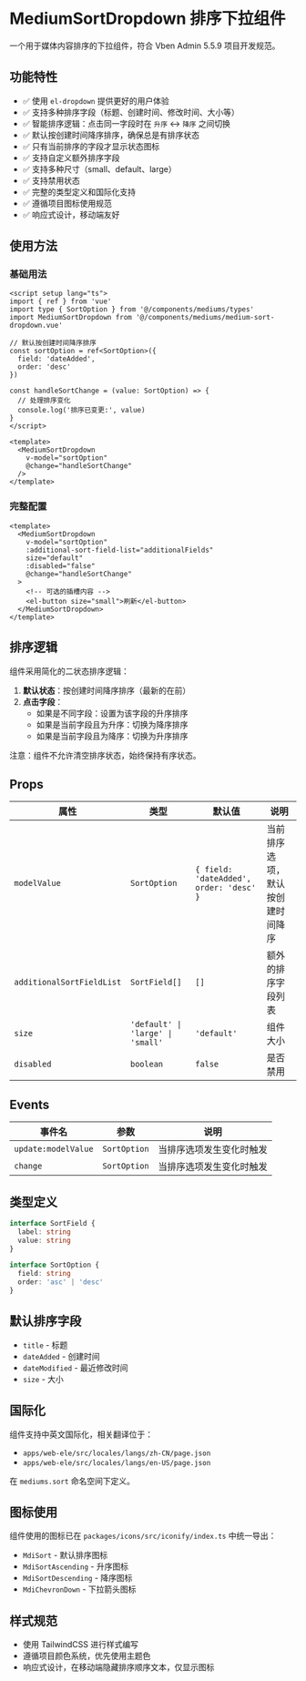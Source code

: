 # MediumSortDropdown 排序下拉组件

一个用于媒体内容排序的下拉组件，符合 Vben Admin 5.5.9 项目开发规范。

## 功能特性

- ✅ 使用 `el-dropdown` 提供更好的用户体验
- ✅ 支持多种排序字段（标题、创建时间、修改时间、大小等）
- ✅ 智能排序逻辑：点击同一字段时在 `升序` ↔ `降序` 之间切换
- ✅ 默认按创建时间降序排序，确保总是有排序状态
- ✅ 只有当前排序的字段才显示状态图标
- ✅ 支持自定义额外排序字段
- ✅ 支持多种尺寸（small、default、large）
- ✅ 支持禁用状态
- ✅ 完整的类型定义和国际化支持
- ✅ 遵循项目图标使用规范
- ✅ 响应式设计，移动端友好

## 使用方法

### 基础用法

```vue
<script setup lang="ts">
import { ref } from 'vue'
import type { SortOption } from '@/components/mediums/types'
import MediumSortDropdown from '@/components/mediums/medium-sort-dropdown.vue'

// 默认按创建时间降序排序
const sortOption = ref<SortOption>({
  field: 'dateAdded',
  order: 'desc'
})

const handleSortChange = (value: SortOption) => {
  // 处理排序变化
  console.log('排序已变更:', value)
}
</script>

<template>
  <MediumSortDropdown
    v-model="sortOption"
    @change="handleSortChange"
  />
</template>
```

### 完整配置

```vue
<template>
  <MediumSortDropdown
    v-model="sortOption"
    :additional-sort-field-list="additionalFields"
    size="default"
    :disabled="false"
    @change="handleSortChange"
  >
    <!-- 可选的插槽内容 -->
    <el-button size="small">刷新</el-button>
  </MediumSortDropdown>
</template>
```

## 排序逻辑

组件采用简化的二状态排序逻辑：

1. **默认状态**：按创建时间降序排序（最新的在前）
2. **点击字段**：
   - 如果是不同字段：设置为该字段的升序排序
   - 如果是当前字段且为升序：切换为降序排序
   - 如果是当前字段且为降序：切换为升序排序

注意：组件不允许清空排序状态，始终保持有序状态。

## Props

| 属性 | 类型 | 默认值 | 说明 |
|------|------|--------|------|
| `modelValue` | `SortOption` | `{ field: 'dateAdded', order: 'desc' }` | 当前排序选项，默认按创建时间降序 |
| `additionalSortFieldList` | `SortField[]` | `[]` | 额外的排序字段列表 |
| `size` | `'default' \| 'large' \| 'small'` | `'default'` | 组件大小 |
| `disabled` | `boolean` | `false` | 是否禁用 |

## Events

| 事件名 | 参数 | 说明 |
|--------|------|------|
| `update:modelValue` | `SortOption` | 当排序选项发生变化时触发 |
| `change` | `SortOption` | 当排序选项发生变化时触发 |

## 类型定义

```typescript
interface SortField {
  label: string
  value: string
}

interface SortOption {
  field: string
  order: 'asc' | 'desc'
}
```

## 默认排序字段

- `title` - 标题
- `dateAdded` - 创建时间
- `dateModified` - 最近修改时间
- `size` - 大小

## 国际化

组件支持中英文国际化，相关翻译位于：

- `apps/web-ele/src/locales/langs/zh-CN/page.json`
- `apps/web-ele/src/locales/langs/en-US/page.json`

在 `mediums.sort` 命名空间下定义。

## 图标使用

组件使用的图标已在 `packages/icons/src/iconify/index.ts` 中统一导出：

- `MdiSort` - 默认排序图标
- `MdiSortAscending` - 升序图标  
- `MdiSortDescending` - 降序图标
- `MdiChevronDown` - 下拉箭头图标

## 样式规范

- 使用 TailwindCSS 进行样式编写
- 遵循项目颜色系统，优先使用主题色
- 响应式设计，在移动端隐藏排序顺序文本，仅显示图标
